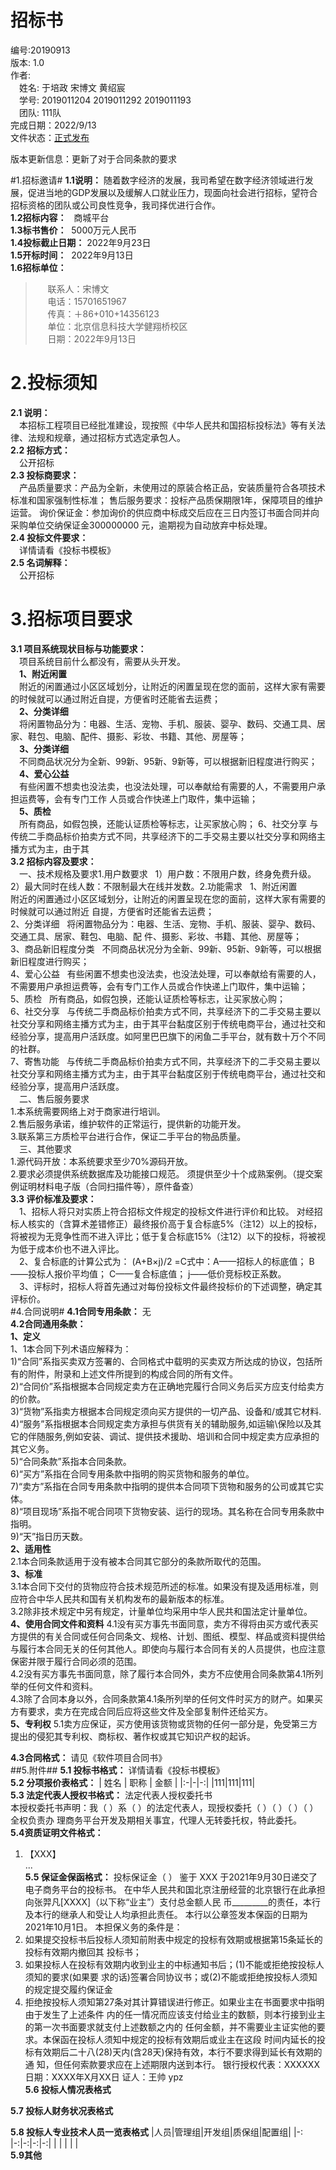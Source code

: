 # 招标书 #
编号:20190913  
版本: 1.0  
作者:  
&emsp;姓名: 于培政 宋博文 黄绍宸  
&emsp;学号: 2019011204 2019011292 2019011193  
&emsp;团队: 111队  
完成日期：2022/9/13  
文件状态：<u>正式发布</u>
  
版本更新信息：更新了对于合同条款的要求 

#1.招标邀请#
**1.1说明：** 随着数字经济的发展，我司希望在数字经济领域进行发展，促进当地的GDP发展以及缓解人口就业压力，现面向社会进行招标，望符合招标资格的团队或公司良性竞争，我司择优进行合作。  
**1.2招标内容：**   商城平台  
**1.3标书售价：**  5000万元人民币  
**1.4投标截止日期：** 2022年9月23日  
**1.5开标时间：**  2022年9月13日    
**1.6招标单位：**
>     联系人：宋博文  
>     电话：15701651967  
>     传真：＋86+010+14356123  
>     单位：北京信息科技大学健翔桥校区  
>     日期：2022年9月13日 
# 2.投标须知 #
**2.1 说明：**  
&emsp;本招标工程项目已经批准建设，现按照《中华人民共和国招标投标法》等有关法律、法规和规章，通过招标方式选定承包人。  
**2.2 招标方式：**  
&emsp;公开招标  
**2.3 投标商要求：**  
&emsp;产品质量要求：产品为全新，未使用过的原装合格正品，安装质量符合各项技术标准和国家强制性标准； 售后服务要求：投标产品质保期限1年，保障项目的维护运营。 
询价保证金：参加询价的供应商中标成交后应在三日内签订书面合同并向采购单位交纳保证金300000000
元，逾期视为自动放弃中标处理。  
**2.4 投标文件要求：**  
&emsp;详情请看《投标书模板》  
**2.5 名词解释：**  
&emsp;公开招标  
# 3.招标项目要求 #
**3.1 项目系统现状目标与功能要求：**  
&emsp;项目系统目前什么都没有，需要从头开发。  
&emsp;**1、附近闲置**   
&emsp;附近的闲置通过小区区域划分，让附近的闲置呈现在您的面前，这样大家有需要的时候就可以通过附近自提，方便省时还能省去运费；  
&emsp;**2、分类详细**   
&emsp;将闲置物品分为：电器、生活、宠物、手机、服装、婴孕、数码、交通工具、居家、鞋包、电脑、配件、摄影、彩妆、书籍、其他、房屋等；  
&emsp;**3、分类详细**   
&emsp;不同商品状况分为全新、99新、95新、9新等，可以根据新旧程度进行购买；  
&emsp;**4、爱心公益**   
&emsp;有些闲置不想卖也没法卖，也没法处理，可以奉献给有需要的人，不需要用户承担运费等，会有专门工作
人员或合作快递上门取件，集中运输；  
&emsp;**5、质检**   
&emsp;所有商品，如假包换，还能认证质检等标志，让买家放心购； 6、社交分享 
与传统二手商品标价拍卖方式不同，共享经济下的二手交易主要以社交分享和网络主播方式为主，由于其  
**3.2 招标内容及要求：**  
&emsp;一、技术规格及要求1.用户数要求 
  1）用户数：不限用户数，终身免费升级。 
         2）最大同时在线人数：不限制最大在线并发数。2.功能需求 
  1、附近闲置  
附近的闲置通过小区区域划分，让附近的闲置呈现在您的面前，这样大家有需要的时候就可以通过附近
自提，方便省时还能省去运费；  
2、分类详细 
  将闲置物品分为：电器、生活、宠物、手机、服装、婴孕、数码、交通工具、居家、鞋包、电脑、配
件、摄影、彩妆、书籍、其他、房屋等；  
3、商品新旧程度分类 
  不同商品状况分为全新、99新、95新、9新等，可以根据新旧程度进行购买；  
4、爱心公益 
  有些闲置不想卖也没法卖，也没法处理，可以奉献给有需要的人，不需要用户承担运费等，会有专门工作人员或合作快递上门取件，集中运输；  
5、质检 
  所有商品，如假包换，还能认证质检等标志，让买家放心购；  
6、社交分享 
  与传统二手商品标价拍卖方式不同，共享经济下的二手交易主要以社交分享和网络主播方式为主，由于其平台黏度区别于传统电商平台，通过社交和经验分享，提高用户活跃度。如阿里巴巴旗下的闲鱼二手平台，就有数十万个不同的社群。  
7、寄售功能 
  与传统二手商品标价拍卖方式不同，共享经济下的二手交易主要以社交分享和网络主播方式为主，由于其平台黏度区别于传统电商平台，通过社交和经验分享，提高用户活跃度。  
&emsp;二、售后服务要求  
1.本系统需要网络上对于商家进行培训。  
2.售后服务承诺，维护软件的正常运行，提供新的功能开发。  
3.联系第三方质检平台进行合作，保证二手平台的物品质量。  
&emsp;三、其他要求  
1.源代码开放：本系统要求至少70%源码开放。  
2.要求必须提供系统数据库及功能接口规范。 
须提供至少十个成熟案例。（提交案例证明材料电子版（合同扫描件等），原件备查）  
**3.3 评价标准及要求：**  
&emsp;1、招标人将只对实质上符合招标文件规定的投标文件进行评价和比较。 
对经招标人核实的（含算术差错修正）最终报价高于复合标底5%（注12）以上的投标，将被视为无竞争性而不进入评比；低于复合标底15%（注12）以下的投标，将被视为低于成本价也不进入评比。  
&emsp;2、复合标底的计算公式为： (A+B×j)/2 =C式中：A——招标人的标底值；	B——投标人报价平均值；	C——复合标底值；	j——低价竞标校正系数。  
&emsp;3、评标时，招标人将首先通过对每份投标文件最终投标价的下述调整，确定其评标价。  
#4.合同说明#
**4.1合同专用条款：**   无   
**4.2合同通用条款：**  
**1、定义**  
1、1本合同下列术语应解释为：  
1)“合同”系指买卖双方签署的、合同格式中载明的买卖双方所达成的协议，包括所有的附件，附录和上述文件所提到的构成合同的所有文件。  
2)“合同价”系指根据本合同规定卖方在正确地完履行合同义务后买方应支付给卖方的价款。  
3)“货物”系指卖方根据本合同规定须向买方提供的一切产品、设备和/或其它材料.  
4)“服务”系指根据本合同规定卖方承担与供货有关的辅助服务,如运输\保险以及其它的伴随服务,例如安装、调试、提供技术援助、培训和合同中规定卖方应承担的其它义务。  
5)“合同条款”系指本合同条款。  
6)“买方”系指在合同专用条款中指明的购买货物和服务的单位。  
7)“卖方”系指在合同专用条款中指明的提供本合同项下货物和服务的公司或其它实体。  
8)“项目现场”系指不呢合同项下货物安装、运行的现场。其名称在合同专用条款中指明。  
9)“天”指日历天数。   
**2、适用性**  
2.1本合同条款适用于没有被本合同其它部分的条款所取代的范围。    
**3、标准**  
3.1本合同下交付的货物应符合技术规范所述的标准。如果没有提及适用标准，则应符合中华人民共和国有关机构发布的最新版本的标准。  
3.2除非技术规定中另有规定，计量单位均采用中华人民共和国法定计量单位。  
**4、使用合同文件和资料**
4.1没有买方事先书面同意，卖方不得将由买方或代表买方提供的有关合同或任何合同条文、规格、计划、图纸、模型、样品或资料提供给与履行本合同无关的任何其他人。即使向与履行本合同有关的人员提供，也应注意保密并限于履行合同必须的范围。  
4.2没有买方事先书面同意，除了履行本合同外，卖方不应使用合同条款第4.1所列举的任何文件和资料。  
4.3除了合同本身以外，合同条款第4.1条所列举的任何文件时买方的财产。如果买方有要求，卖方在完成合同后应将这些文件及全部复制件还给买方。  
**5、专利权**
5.1卖方应保证，买方使用该货物或货物的任何一部分是，免受第三方提出的侵犯其专利权、商标权、著作权或其它知识产权的起诉。
  
**4.3合同格式：**  请见《软件项目合同书》  
##5.附件##
**5.1 投标书格式：**
详情请看《投标书模板》  
**5.2 分项报价表格式：**
|  姓名  |  职称  |  金额  |
|:-|-|-:|
|111|111|111|  
**5.3 法定代表人授权书格式：**
法定代表人授权委托书  
本授权委托书声明：我（   ）系（   ）的法定代表人，现授权委托（   ）（   ）（   ）（   ）全权负责办
理商务平台开发及期相关事宜，代理人无转委托权，特此委托。  
**5.4资质证明文件格式：**
1. 【XXX】  
...  
**5.5 保证金保函格式：**
投标保证金（ ）
鉴于 XXX 于2021年9月30日递交了电子商务平台的投标书。
在中华人民共和国北京注册经营的北京银行在此承担向张羿凡[XXXX]（以下称“业主”）支付总金额人民
币_________的责任，本行及本行的继承人和受让人均承担此责任。
本行以公章签发本保函的日期为2021年10月1日。
本担保义务的条件是：
1. 如果提交投标书后投标人须知前附表中规定的投标有效期或根据第15条延长的投标有效期内撤回其
投标书； 
2. 如果投标人在投标有效期内收到业主的中标通知书后；(1)不能或拒绝按投标人须知的要求(如果要
求的话)签署合同协议书；或(2)不能或拒绝按投标人须知的规定提交履约保证金 
3. 拒绝按投标人须知第27条对其计算错误进行修正。如果业主在书面要求中指明由于发生了上述条件
内的任一情况而应该支付给业主的数额，则本行接到业主的第一次书面要求就支付上述数额之内的
任何金额，并不需要业主证实他的要求。本保函在投标人须知中规定的投标有效期后或业主在这段
时间内延长的投标有效期后二十八(28)天内(含28天)保持有效，本行不要求得到延长有效期的通
知，但任何索款要求应在上述期限内送到本行。
银行授权代表：XXXXXX 日期：XXXX年X月XX日
证人：王帅 ypz    
**5.6 投标人情况表格式**  

**5.7 投标人财务状况表格式**

**5.8 投标人专业技术人员一览表格式**
|人员|管理组|开发组|质保组|配置组|
|-: |-:|-:|-:|-:|
| | | | |  
**5.9其他**


  



  
